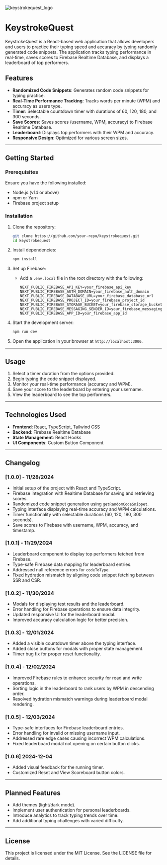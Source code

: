 ![keystrokequest_logo](https://github.com/user-attachments/assets/ad5f22a8-8f1d-41bb-b2af-7719e784cb44)


# KeystrokeQuest

KeystrokeQuest is a React-based web application that allows developers and users to practice their typing speed and accuracy by typing randomly generated code snippets. The application tracks typing performance in real-time, saves scores to Firebase Realtime Database, and displays a leaderboard of top performers.

## Features

- **Randomized Code Snippets**: Generates random code snippets for typing practice.
- **Real-Time Performance Tracking**: Tracks words per minute (WPM) and accuracy as users type.
- **Timer**: Selectable countdown timer with durations of 60, 120, 180, and 300 seconds.
- **Save Scores**: Saves scores (username, WPM, accuracy) to Firebase Realtime Database.
- **Leaderboard**: Displays top performers with their WPM and accuracy.
- **Responsive Design**: Optimized for various screen sizes.

---

## Getting Started

### Prerequisites

Ensure you have the following installed:

- Node.js (v14 or above)
- npm or Yarn
- Firebase project setup

### Installation

1. Clone the repository:
   ```bash
   git clone https://github.com/your-repo/keystrokequest.git
   cd keystrokequest
   ```

2. Install dependencies:
   ```bash
   npm install
   ```

3. Set up Firebase:
   - Add a `.env.local` file in the root directory with the following:
     ```
     NEXT_PUBLIC_FIREBASE_API_KEY=your_firebase_api_key
     NEXT_PUBLIC_FIREBASE_AUTH_DOMAIN=your_firebase_auth_domain
     NEXT_PUBLIC_FIREBASE_DATABASE_URL=your_firebase_database_url
     NEXT_PUBLIC_FIREBASE_PROJECT_ID=your_firebase_project_id
     NEXT_PUBLIC_FIREBASE_STORAGE_BUCKET=your_firebase_storage_bucket
     NEXT_PUBLIC_FIREBASE_MESSAGING_SENDER_ID=your_firebase_messaging_sender_id
     NEXT_PUBLIC_FIREBASE_APP_ID=your_firebase_app_id
     ```

4. Start the development server:
   ```bash
   npm run dev
   ```

5. Open the application in your browser at `http://localhost:3000`.

---

## Usage

1. Select a timer duration from the options provided.
2. Begin typing the code snippet displayed.
3. Monitor your real-time performance (accuracy and WPM).
4. Save your score to the leaderboard by entering your username.
5. View the leaderboard to see the top performers.

---

## Technologies Used

- **Frontend**: React, TypeScript, Tailwind CSS
- **Backend**: Firebase Realtime Database
- **State Management**: React Hooks
- **UI Components**: Custom Button Component

---

## Changelog

### [1.0.0] - 11/28/2024
- Initial setup of the project with React and TypeScript.
- Firebase integration with Realtime Database for saving and retrieving scores.
- Randomized code snippet generation using `getRandomCodeSnippet`.
- Typing interface displaying real-time accuracy and WPM calculations.
- Timer functionality with selectable durations (60, 120, 180, 300 seconds).
- Save scores to Firebase with username, WPM, accuracy, and timestamp.

### [1.0.1] - 11/29/2024
- Leaderboard component to display top performers fetched from Firebase.
- Type-safe Firebase data mapping for leaderboard entries.
- Addressed null reference errors for `codeToType`.
- Fixed hydration mismatch by aligning code snippet fetching between SSR and CSR.

### [1.0.2] - 11/30/2024
- Modals for displaying test results and the leaderboard.
- Error handling for Firebase operations to ensure data integrity.
- Updated responsive UI for the leaderboard modal.
- Improved accuracy calculation logic for better precision.

### [1.0.3] - 12/01/2024
- Added a visible countdown timer above the typing interface.
- Added close buttons for modals with proper state management.
- Timer bug fix for proper reset functionality.

### [1.0.4] - 12/02/2024
- Improved Firebase rules to enhance security for read and write operations.
- Sorting logic in the leaderboard to rank users by WPM in descending order.
- Resolved hydration mismatch warnings during leaderboard modal rendering.

### [1.0.5] - 12/03/2024
- Type-safe interfaces for Firebase leaderboard entries.
- Error handling for invalid or missing username input.
- Addressed rare edge cases causing incorrect WPM calculations.
- Fixed leaderboard modal not opening on certain button clicks.

### [1.0.6] **2024-12-04**
- Added visual feedback for the running timer.
- Customized Reset and View Scoreboard button colors.

---

## Planned Features

- Add themes (light/dark mode).
- Implement user authentication for personal leaderboards.
- Introduce analytics to track typing trends over time.
- Add additional typing challenges with varied difficulty.

---

## License

This project is licensed under the MIT License. See the LICENSE file for details.
